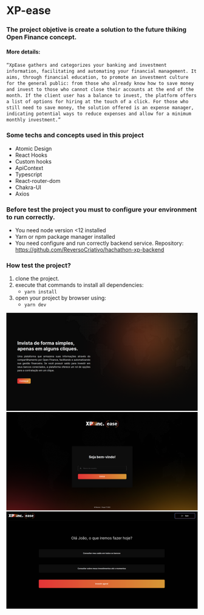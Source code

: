 # XP-ease

### The project objetive is create a solution to the future thiking Open Finance concept.

#### More details:

    “XpEase gathers and categorizes your banking and investment information, facilitating and automating your financial management. It aims, through financial education, to promote an investment culture for the general public: from those who already know how to save money and invest to those who cannot close their accounts at the end of the month. If the client user has a balance to invest, the platform offers a list of options for hiring at the touch of a click. For those who still need to save money, the solution offered is an expense manager, indicating potential ways to reduce expenses and allow for a minimum monthly investment.”

### Some techs and concepts used in this project

- Atomic Design
- React Hooks
- Custom hooks
- ApiContext
- Typescript
- React-router-dom
- Chakra-UI
- Axios

### Before test the project you must to configure your environment to run correctly.

- You need node version <12 installed
- Yarn or npm package manager installed
- You need configure and run correctly backend service. Repository: https://github.com/ReversoCriativo/hachathon-xp-backend

### How test the project?

1. clone the project.
2. execute that commands to install all dependencies:
   - `yarn install`
3. open your project by browser using:
   - `yarn dev`

![Application](https://raw.githubusercontent.com/ReversoCriativo/hackathon-xp/master/src/assets/prints/Screenshot_1.png)
![Application](https://raw.githubusercontent.com/ReversoCriativo/hackathon-xp/master/src/assets/prints/Screenshot_2.png)
![Application](https://raw.githubusercontent.com/ReversoCriativo/hackathon-xp/master/src/assets/prints/Screenshot_3.png)
